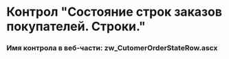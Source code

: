 ﻿---
description: 2.6.0.0
---
# Контрол "Состояние строк заказов покупателей. Строки."
### Имя контрола в веб-части: zw_CutomerOrderStateRow.ascx

